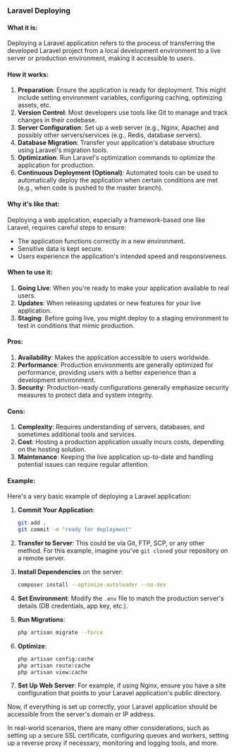 ### Laravel Deploying

#### What it is:
Deploying a Laravel application refers to the process of transferring the developed Laravel project from a local development environment to a live server or production environment, making it accessible to users.

#### How it works:
1. **Preparation**: Ensure the application is ready for deployment. This might include setting environment variables, configuring caching, optimizing assets, etc.
2. **Version Control**: Most developers use tools like Git to manage and track changes in their codebase.
3. **Server Configuration**: Set up a web server (e.g., Nginx, Apache) and possibly other servers/services (e.g., Redis, database servers).
4. **Database Migration**: Transfer your application's database structure using Laravel's migration tools.
5. **Optimization**: Run Laravel's optimization commands to optimize the application for production.
6. **Continuous Deployment (Optional)**: Automated tools can be used to automatically deploy the application when certain conditions are met (e.g., when code is pushed to the master branch).

#### Why it's like that:
Deploying a web application, especially a framework-based one like Laravel, requires careful steps to ensure:
- The application functions correctly in a new environment.
- Sensitive data is kept secure.
- Users experience the application's intended speed and responsiveness.

#### When to use it:
1. **Going Live**: When you're ready to make your application available to real users.
2. **Updates**: When releasing updates or new features for your live application.
3. **Staging**: Before going live, you might deploy to a staging environment to test in conditions that mimic production.

#### Pros:
1. **Availability**: Makes the application accessible to users worldwide.
2. **Performance**: Production environments are generally optimized for performance, providing users with a better experience than a development environment.
3. **Security**: Production-ready configurations generally emphasize security measures to protect data and system integrity.

#### Cons:
1. **Complexity**: Requires understanding of servers, databases, and sometimes additional tools and services.
2. **Cost**: Hosting a production application usually incurs costs, depending on the hosting solution.
3. **Maintenance**: Keeping the live application up-to-date and handling potential issues can require regular attention.

#### Example:

Here's a very basic example of deploying a Laravel application:

1. **Commit Your Application**:
   ```bash
   git add .
   git commit -m "ready for deployment"
   ```

2. **Transfer to Server**: This could be via Git, FTP, SCP, or any other method. For this example, imagine you've `git clone`d your repository on a remote server.

3. **Install Dependencies** on the server:
   ```bash
   composer install --optimize-autoloader --no-dev
   ```

4. **Set Environment**:
   Modify the `.env` file to match the production server's details (DB credentials, app key, etc.).

5. **Run Migrations**:
   ```bash
   php artisan migrate --force
   ```

6. **Optimize**:
   ```bash
   php artisan config:cache
   php artisan route:cache
   php artisan view:cache
   ```

7. **Set Up Web Server**: For example, if using Nginx, ensure you have a site configuration that points to your Laravel application's public directory.

Now, if everything is set up correctly, your Laravel application should be accessible from the server's domain or IP address.

In real-world scenarios, there are many other considerations, such as setting up a secure SSL certificate, configuring queues and workers, setting up a reverse proxy if necessary, monitoring and logging tools, and more.
